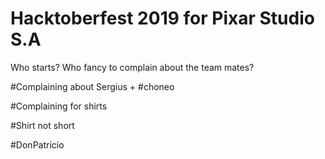 # Hacktoberfest 2019 for Pixar Studio S.A
Who starts? Who fancy to complain about the team mates?

#Complaining about Sergius +
#choneo

#Complaining for shirts

#Shirt not short

#DonPatricio
